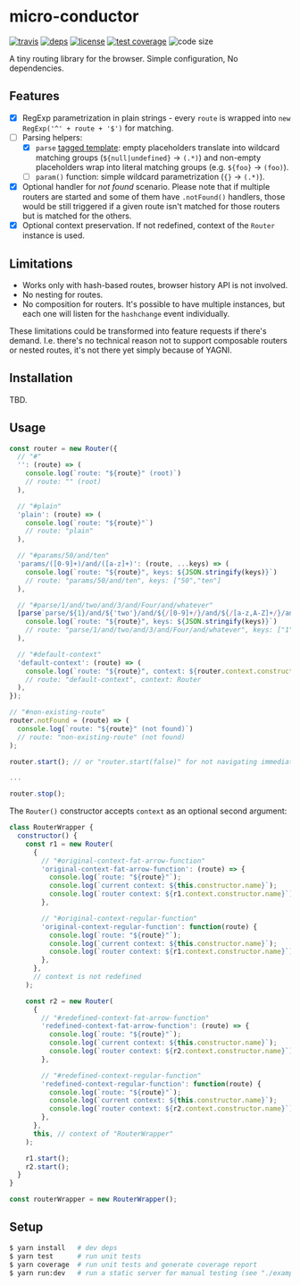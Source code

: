 # micro-conductor

  [![travis][travis-image]][travis-url]
  [![deps][deps-image]][deps-url]
  [![license][license-image]][license-url]
  [![test coverage][test-coverage-image]][test-coverage-url]
  ![code size][code-size-image]

A tiny routing library for the browser. Simple configuration, No dependencies.

## Features

- [x] RegExp parametrization in plain strings - every `route` is wrapped into `new RegExp('^' + route + '$')` for matching.
- [ ] Parsing helpers:
  - [x] `parse` [tagged template](https://developer.mozilla.org/en-US/docs/Web/JavaScript/Reference/Template_literals#Tagged_templates): empty placeholders translate into wildcard matching groups (`${null|undefined}` -> `(.*)`) and non-empty placeholders wrap into literal matching groups (e.g. `${foo}` -> `(foo)`).
  - [ ] `param()` function: simple wildcard parametrization (`{}` -> `(.*)`).
- [x] Optional handler for *not found* scenario. Please note that if multiple routers are started and some of them have `.notFound()` handlers, those would be still triggered if a given route isn't matched for those routers but is matched for the others.
- [x] Optional context preservation. If not redefined, context of the `Router` instance is used.

## Limitations

* Works only with hash-based routes, browser history API is not involved.
* No nesting for routes.
* No composition for routers. It's possible to have multiple instances, but each one will listen for the `hashchange` event individually.

These limitations could be transformed into feature requests if there's demand.
I.e. there's no technical reason not to support composable routers or nested routes, it's not there yet simply because of YAGNI.

## Installation

TBD.

## Usage

```js
const router = new Router({
  // "#"
  '': (route) => (
    console.log(`route: "${route}" (root)`)
    // route: "" (root)
  ),

  // "#plain"
  'plain': (route) => (
    console.log(`route: "${route}"`)
    // route: "plain"
  ),

  // "#params/50/and/ten"
  'params/([0-9]+)/and/([a-z]+)': (route, ...keys) => (
    console.log(`route: "${route}", keys: ${JSON.stringify(keys)}`)
    // route: "params/50/and/ten", keys: ["50","ten"]
  ),

  // "#parse/1/and/two/and/3/and/Four/and/whatever"
  [parse`parse/${1}/and/${'two'}/and/${/[0-9]+/}/and/${/[a-z,A-Z]+/}/and/${null}`]: (route, ...keys) => (
    console.log(`route: "${route}", keys: ${JSON.stringify(keys)}`)
    // route: "parse/1/and/two/and/3/and/Four/and/whatever", keys: ["1","two","3","Four","whatever"]
  ),

  // "#default-context"
  'default-context': (route) => (
    console.log(`route: "${route}", context: ${router.context.constructor.name}`)
    // route: "default-context", context: Router
  ),
});

// "#non-existing-route"
router.notFound = (route) => (
  console.log(`route: "${route}" (not found)`)
  // route: "non-existing-route" (not found)
);

router.start(); // or "router.start(false)" for not navigating immediately

...

router.stop();
```

The `Router()` constructor accepts `context` as an optional second argument:

```js
class RouterWrapper {
  constructor() {
    const r1 = new Router(
      {
        // "#original-context-fat-arrow-function"
        'original-context-fat-arrow-function': (route) => {
          console.log(`route: "${route}"`);
          console.log(`current context: ${this.constructor.name}`);      // RouterWrapper
          console.log(`router context: ${r1.context.constructor.name}`); // Router
        },

        // "#original-context-regular-function"
        'original-context-regular-function': function(route) {
          console.log(`route: "${route}"`);
          console.log(`current context: ${this.constructor.name}`);      // Router
          console.log(`router context: ${r1.context.constructor.name}`); // Router
        },
      },
      // context is not redefined
    );

    const r2 = new Router(
      {
        // "#redefined-context-fat-arrow-function"
        'redefined-context-fat-arrow-function': (route) => {
          console.log(`route: "${route}"`);
          console.log(`current context: ${this.constructor.name}`);      // RouterWrapper
          console.log(`router context: ${r2.context.constructor.name}`); // RouterWrapper
        },

        // "#redefined-context-regular-function"
        'redefined-context-regular-function': function(route) {
          console.log(`route: "${route}"`);
          console.log(`current context: ${this.constructor.name}`);      // RouterWrapper
          console.log(`router context: ${r2.context.constructor.name}`); // RouterWrapper
        },
      },
      this, // context of "RouterWrapper"
    );

    r1.start();
    r2.start();
  }
}

const routerWrapper = new RouterWrapper();
```

## Setup

```bash
$ yarn install   # dev deps
$ yarn test      # run unit tests
$ yarn coverage  # run unit tests and generate coverage report
$ yarn run:dev   # run a static server for manual testing (see "./example/" folder)
```

[travis-image]: https://img.shields.io/travis/oleksmarkh/micro-conductor/master.svg?style=flat-square
[travis-url]: https://travis-ci.org/oleksmarkh/micro-conductor
[deps-image]: https://img.shields.io/david/oleksmarkh/micro-conductor.svg?style=flat-square
[deps-url]: https://david-dm.org/oleksmarkh/micro-conductor
[license-image]: https://img.shields.io/github/license/oleksmarkh/micro-conductor.svg?style=flat-square
[license-url]: https://github.com/oleksmarkh/micro-conductor/blob/master/LICENSE
[test-coverage-image]: https://img.shields.io/coveralls/github/oleksmarkh/micro-conductor.svg?style=flat-square
[test-coverage-url]: https://coveralls.io/github/oleksmarkh/micro-conductor
[code-size-image]: https://img.shields.io/github/languages/code-size/oleksmarkh/micro-conductor.svg?style=flat-square
